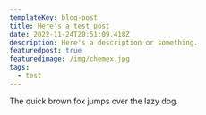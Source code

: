 ```yaml
---
templateKey: blog-post
title: Here's a test post
date: 2022-11-24T20:51:09.418Z
description: Here's a description or something.
featuredpost: true
featuredimage: /img/chemex.jpg
tags:
  - test
---
```

T﻿he quick brown fox jumps over the lazy dog.